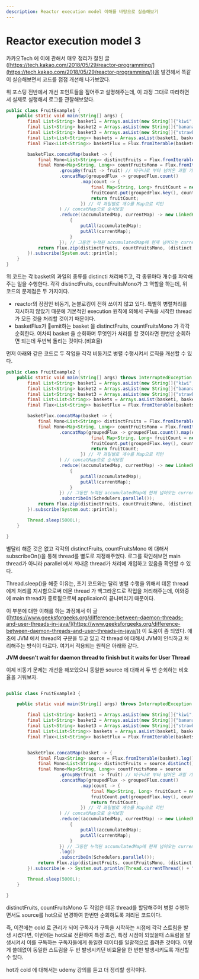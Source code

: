 ```yaml
---
description: Reactor execution model 이해를 바탕으로 실습해보기
---
```


# Reactor execution model 3

카카오Tech 에 이에 관해서 매우 정리가 잘된 글([https://tech.kakao.com/2018/05/29/reactor-programming/](https://tech.kakao.com/2018/05/29/reactor-programming/))을 발견해서 똑같이 실습해보면서 코드를 점점 개선해 나가보았다.

위 포스팅 전반에서 개선 포인트들을 짚어주고 설명해주는데, 이 과정 그대로 따라하면서 실제로 실행해서 로그를 관찰해보았다.



```java
public class FruitExample1 {
    public static void main(String[] args) {
        final List<String> basket1 = Arrays.asList(new String[]{"kiwi", "orange", "lemon", "orange", "lemon", "kiwi"});
        final List<String> basket2 = Arrays.asList(new String[]{"banana", "lemon", "lemon", "kiwi"});
        final List<String> basket3 = Arrays.asList(new String[]{"strawberry", "orange", "lemon", "grape", "strawberry"});
        final List<List<String>> baskets = Arrays.asList(basket1, basket2, basket3);
        final Flux<List<String>> basketFlux = Flux.fromIterable(baskets);

        basketFlux.concatMap(basket -> {
            final Mono<List<String>> distinctFruits = Flux.fromIterable(basket).distinct().collectList();
            final Mono<Map<String, Long>> countFruitsMono = Flux.fromIterable(basket)
                    .groupBy(fruit -> fruit) // 바구니로 부터 넘어온 과일 기준으로 group을 묶는다.
                    .concatMap(groupedFlux -> groupedFlux.count()
                            .map(count -> {
                                final Map<String, Long> fruitCount = new LinkedHashMap<>();
                                fruitCount.put(groupedFlux.key(), count);
                                return fruitCount;
                            }) // 각 과일별로 개수를 Map으로 리턴
                    ) // concatMap으로 순서보장
                    .reduce((accumulatedMap, currentMap) -> new LinkedHashMap<String, Long>() {
                        {
                            putAll(accumulatedMap);
                            putAll(currentMap);
                        }
                    }); // 그동안 누적된 accumulatedMap에 현재 넘어오는 currentMap을 합쳐서 새로운 Map을 만든다. // map끼리 putAll하여 하나의 Map으로 만든다.
            return Flux.zip(distinctFruits, countFruitsMono, (distinct, count) -> new FruitInfo(distinct, count));
        }).subscribe(System.out::println);
    }
}

```

위 코드는 각 basket의 과일의 종류를 distincti 처리해주고, 각 종류마다 개수를 파악해주는 일을 수행한다. 각각 distinctFruits, countFruitsMono가 그 역할을 하는데, 위 코드의 문제점은 두 가지이다.

* reactor의 장점인 비동기, 논블로킹이 전혀 쓰이지 않고 있다. 특별히 병렬처리를 지시하지 않았기 때문에 기본적인 execution 원칙에 의해서 구독을 시작한 thread가 모든 것을 처리할 것이기 때문이다.
* basketFlux가 emit하는 basket 을 distinctFruits, countFruitsMono 가 각각 순회한다. 어차피 basket 을 순회하며 무엇인가 처리를 할 것이라면 한번만 순회하면 되는데 두번씩 돌리는 것이다.(비효율)



먼저 아래와 같은 코드로 두 작업을 각각 비동기로 병렬 수행시켜서 로직을 개선할 수 있다.

```java
public class FruitExample2 {
    public static void main(String[] args) throws InterruptedException {
        final List<String> basket1 = Arrays.asList(new String[]{"kiwi", "orange", "lemon", "orange", "lemon", "kiwi"});
        final List<String> basket2 = Arrays.asList(new String[]{"banana", "lemon", "lemon", "kiwi"});
        final List<String> basket3 = Arrays.asList(new String[]{"strawberry", "orange", "lemon", "grape", "strawberry"});
        final List<List<String>> baskets = Arrays.asList(basket1, basket2, basket3);
        final Flux<List<String>> basketFlux = Flux.fromIterable(baskets);

        basketFlux.concatMap(basket -> {
            final Mono<List<String>> distinctFruits = Flux.fromIterable(basket).log().distinct().collectList().subscribeOn(Schedulers.parallel());
            final Mono<Map<String, Long>> countFruitsMono = Flux.fromIterable(basket).log().groupBy(fruit -> fruit) // 바구니로 부터 넘어온 과일 기준으로 group을 묶는다.
                    .concatMap(groupedFlux -> groupedFlux.count().map(count -> {
                                final Map<String, Long> fruitCount = new LinkedHashMap<>();
                                fruitCount.put(groupedFlux.key(), count);
                                return fruitCount;
                            }) // 각 과일별로 개수를 Map으로 리턴
                    ) // concatMap으로 순서보장
                    .reduce((accumulatedMap, currentMap) -> new LinkedHashMap<String, Long>() {
                        {
                            putAll(accumulatedMap);
                            putAll(currentMap);
                        }
                    }) // 그동안 누적된 accumulatedMap에 현재 넘어오는 currentMap을 합쳐서 새로운 Map을 만든다. // map끼리 putAll하여 하나의 Map으로 만든다.
                    .subscribeOn(Schedulers.parallel());
            return Flux.zip(distinctFruits, countFruitsMono, (distinct, count) -> new FruitInfo(distinct, count));
        }).subscribe(System.out::println);

        Thread.sleep(5000L);
    }

}

```

별달리 해준 것은 없고 각각의 distinctFruits, countFruitsMono 에 대해서 subscribeOn()을 통해 thread를 별도로 지정해주었다. 로그를 확인해보면 main thread가 아니라 parallel 에서 꺼내온 thread가 처리에 개입하고 있음을 확인할 수 있다.

Thread.sleep()을 해준 이유는, 초기 코드와는 달리 병렬 수행을 위해서 데몬 thread에게 처리를 지시함으로써 데몬 thread 가 백그라운드로 작업을 처리해주는데, 이와중에 main thread가 종료됨으로써 applicaion이 끝나버리기 때문이다.

이 부분에 대한 이해를 하는 과정에서 이 글([https://www.geeksforgeeks.org/difference-between-daemon-threads-and-user-threads-in-java/](https://www.geeksforgeeks.org/difference-between-daemon-threads-and-user-threads-in-java/)) 이 도움이 좀 되었다. 애초에 JVM 에서 thread의 구분을 두고 있고 각 thread 에 대해서 JVM이 인식하고 처리해주는 방식이 다르다. 여기서 적용되는 원칙은 아래와 같다.

**JVM doesn’t wait for daemon thread to finish but it waits for User Thread**



이제 비동기 문제는 개선을 해보았으니 동일한 source 에 대해서 두 번 순회하는 비효율을 거둬보자.

```java

public class FruitExample3 {

    public static void main(String[] args) throws InterruptedException {

        final List<String> basket1 = Arrays.asList(new String[]{"kiwi", "orange", "lemon", "orange", "lemon", "kiwi"});
        final List<String> basket2 = Arrays.asList(new String[]{"banana", "lemon", "lemon", "kiwi"});
        final List<String> basket3 = Arrays.asList(new String[]{"strawberry", "orange", "lemon", "grape", "strawberry"});
        final List<List<String>> baskets = Arrays.asList(basket1, basket2, basket3);
        final Flux<List<String>> basketFlux = Flux.fromIterable(baskets);


        basketFlux.concatMap(basket -> {
            final Flux<String> source = Flux.fromIterable(basket).log().publish().autoConnect(2);
            final Mono<List<String>> distinctFruits = source.distinct().collectList().log().subscribeOn(Schedulers.parallel());
            final Mono<Map<String, Long>> countFruitsMono = source
                    .groupBy(fruit -> fruit) // 바구니로 부터 넘어온 과일 기준으로 group을 묶는다.
                    .concatMap(groupedFlux -> groupedFlux.count()
                            .map(count -> {
                                final Map<String, Long> fruitCount = new LinkedHashMap<>();
                                fruitCount.put(groupedFlux.key(), count);
                                return fruitCount;
                            }) // 각 과일별로 개수를 Map으로 리턴
                    ) // concatMap으로 순서보장
                    .reduce((accumulatedMap, currentMap) -> new LinkedHashMap<String, Long>() {
                        {
                            putAll(accumulatedMap);
                            putAll(currentMap);
                        }
                    }) // 그동안 누적된 accumulatedMap에 현재 넘어오는 currentMap을 합쳐서 새로운 Map을 만든다. // map끼리 putAll하여 하나의 Map으로 만든다.
                    .log()
                    .subscribeOn(Schedulers.parallel());
            return Flux.zip(distinctFruits, countFruitsMono, (distinct, count) -> new FruitInfo(distinct, count));
        }).subscribe(e -> System.out.println(Thread.currentThread() + " || " + e.toString()));

        Thread.sleep(5000L);
    }

}
```

distinctFruits, countFruitsMono 두 작업은 데몬 thread를 할당해주어 병렬 수행하면서도 source를 hot으로 변경하여 한번만 순회하도록 처리된 코드이다.

즉, 이전에는 cold 로 관리가 되어 구독자가 구독을 시작하는 시점에 각각 스트림을 발생 시켰다면,  이번에는 hot으로 전환하여 특정 조건, 특정 시점이 되었을때 스트림을 발생시켜서 이를 구독하는 구독자들에게 동일한 데이터를 일괄적으로 흘려준 것이다. 이렇게 쓸데없이 동일한 스트림을 두 번 발생시키던 비효율을 한 번만 발생시키도록 개선할 수 있다.

hot과 cold 에 대해서는 udemy 강의를 듣고 더 정리할 생각이다.
